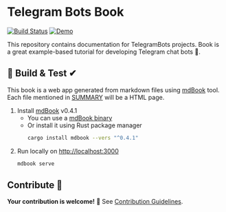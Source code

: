 # Telegram Bots Book

[![Build Status](https://img.shields.io/travis/com/TelegramBots/book/master?style=flat-square)](https://travis-ci.com/TelegramBots/book)
[![Demo](https://img.shields.io/badge/live-demo-blue.svg?style=flat-square)](https://telegrambots.github.io/book/)

This repository contains documentation for TelegramBots projects.
Book is a great example-based tutorial for developing Telegram chat bots 🤖.

## 🔨 Build & Test ✔

This book is a web app generated from markdown files using [mdBook] tool.
Each file mentioned in [SUMMARY](src/SUMMARY.md) will be a HTML page.

1. Install [mdBook] v0.4.1
    - You can use a [mdBook binary]
    - Or install it using Rust package manager
        ```bash
        cargo install mdbook --vers "^0.4.1"
        ```
1. Run locally on [http://localhost:3000](http://localhost:3000)
    ```bash
    mdbook serve
    ```

[mdBook]: https://github.com/rust-lang/mdBook
[mdBook binary]: https://github.com/rust-lang/mdBook/releases/tag/v0.4.1

## Contribute 👋

**Your contribution is welcome!** 🙂
See [Contribution Guidelines](CONTRIBUTING.md).
